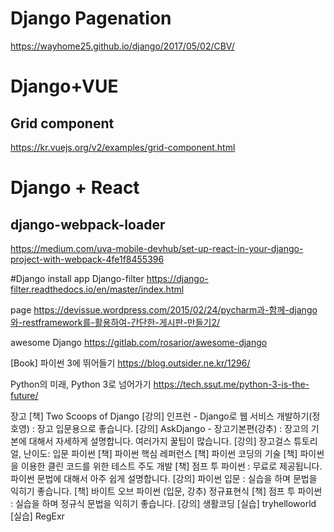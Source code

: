 # Django Pagenation
https://wayhome25.github.io/django/2017/05/02/CBV/

# Django+VUE 
## Grid component 
https://kr.vuejs.org/v2/examples/grid-component.html


# Django + React 
## django-webpack-loader
https://medium.com/uva-mobile-devhub/set-up-react-in-your-django-project-with-webpack-4fe1f8455396


#Django install app
Django-filter
https://django-filter.readthedocs.io/en/master/index.html

page
https://devissue.wordpress.com/2015/02/24/pycharm과-함께-django와-restframework를-활용하여-간단한-게시판-만들기2/

awesome Django
https://gitlab.com/rosarior/awesome-django

[Book] 파이썬 3에 뛰어들기
https://blog.outsider.ne.kr/1296/ 

Python의 미래, Python 3로 넘어가기
https://tech.ssut.me/python-3-is-the-future/


장고
[책] Two Scoops of Django
[강의] 인프런 - Django로 웹 서비스 개발하기(정호영) : 장고 입문용으로 좋습니다.
[강의] AskDjango - 장고기본편(강추) : 장고의 기본에 대해서 자세하게 설명합니다. 여러가지 꿀팁이 많습니다.
[강의] 장고걸스 튜토리얼, 난이도: 입문
파이썬
[책] 파이썬 핵심 레퍼런스
[책] 파이썬 코딩의 기술
[책] 파이썬을 이용한 클린 코드를 위한 테스트 주도 개발
[책] 점프 투 파이썬 : 무료로 제공됩니다. 파이썬 문법에 대해서 아주 쉽게 설명합니다.
[강의] 파이썬 입문 : 실습을 하며 문법을 익히기 좋습니다.
[책] 바이트 오브 파이썬 (입문, 강추)
정규표현식
[책] 점프 투 파이썬 : 실습을 하며 정규식 문법을 익히기 좋습니다.
[강의] 생활코딩
[실습] tryhelloworld
[실습] RegExr
